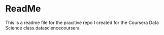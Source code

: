 # ReadMe
This is a readme file for the pracitive repo I created for the Coursera Data Science class.datasciencecoursera
